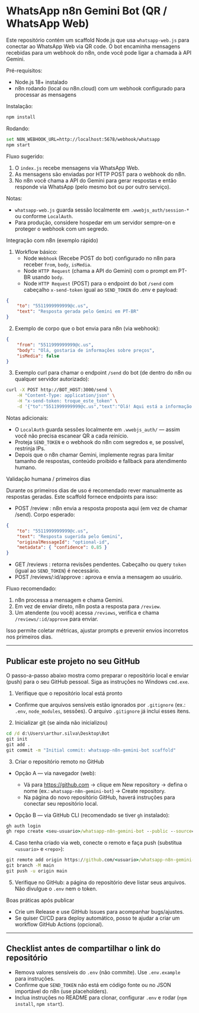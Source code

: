 # WhatsApp n8n Gemini Bot (QR / WhatsApp Web)

Este repositório contém um scaffold Node.js que usa `whatsapp-web.js` para conectar ao WhatsApp Web via QR code. O bot encaminha mensagens recebidas para um webhook do n8n, onde você pode ligar a chamada à API Gemini.

Pré-requisitos:
- Node.js 18+ instalado
- n8n rodando (local ou n8n.cloud) com um webhook configurado para processar as mensagens

Instalação:

```bash
npm install
```

Rodando:

```bash
set N8N_WEBHOOK_URL=http://localhost:5678/webhook/whatsapp
npm start
```

Fluxo sugerido:
1. O `index.js` recebe mensagens via WhatsApp Web.
2. As mensagens são enviadas por HTTP POST para o webhook do n8n.
3. No n8n você chama a API do Gemini para gerar respostas e então responde via WhatsApp (pelo mesmo bot ou por outro serviço).

Notas:
- `whatsapp-web.js` guarda sessão localmente em `.wwebjs_auth/session-*` ou conforme `LocalAuth`.
- Para produção, considere hospedar em um servidor sempre-on e proteger o webhook com um segredo.

Integração com n8n (exemplo rápido)

1) Workflow básico:
	- Node `Webhook` (Recebe POST do bot) configurado no n8n para receber `from`, `body`, `isMedia`.
	- Node `HTTP Request` (chama a API do Gemini) com o prompt em PT-BR usando `body`.
	- Node `HTTP Request` (POST) para o endpoint do bot `/send` com cabeçalho `x-send-token` igual ao `SEND_TOKEN` do .env e payload:

```json
{
	"to": "5511999999999@c.us",
	"text": "Resposta gerada pelo Gemini em PT-BR"
}
```

2) Exemplo de corpo que o bot envia para n8n (via webhook):
```json
{
	"from": "5511999999999@c.us",
	"body": "Olá, gostaria de informações sobre preços",
	"isMedia": false
}
```

3) Exemplo curl para chamar o endpoint `/send` do bot (de dentro do n8n ou qualquer servidor autorizado):

```bash
curl -X POST http://BOT_HOST:3000/send \
	-H "Content-Type: application/json" \
	-H "x-send-token: troque_este_token" \
	-d '{"to":"5511999999999@c.us","text":"Olá! Aqui está a informação que você pediu."}'
```

Notas adicionais:
- O `LocalAuth` guarda sessões localmente em `.wwebjs_auth/` — assim você não precisa escanear QR a cada reinício.
- Proteja `SEND_TOKEN` e o webhook do n8n com segredos e, se possível, restrinja IPs.
- Depois que o n8n chamar Gemini, implemente regras para limitar tamanho de respostas, conteúdo proibido e fallback para atendimento humano.

Validação humana / primeiros dias

Durante os primeiros dias de uso é recomendado rever manualmente as respostas geradas. Este scaffold fornece endpoints para isso:

- POST /review : n8n envia a resposta proposta aqui (em vez de chamar /send). Corpo esperado:

```json
{
	"to": "5511999999999@c.us",
	"text": "Resposta sugerida pelo Gemini",
	"originalMessageId": "optional-id",
	"metadata": { "confidence": 0.85 }
}
```

- GET /reviews : retorna revisões pendentes. Cabeçalho ou query `token` (igual ao `SEND_TOKEN`) é necessário.
- POST /reviews/:id/approve : aprova e envia a mensagem ao usuário.

Fluxo recomendado:
1. n8n processa a mensagem e chama Gemini.
2. Em vez de enviar direto, n8n posta a resposta para `/review`.
3. Um atendente (ou você) acessa `/reviews`, verifica e chama `/reviews/:id/approve` para enviar.

Isso permite coletar métricas, ajustar prompts e prevenir envios incorretos nos primeiros dias.

--------------------------------------------------------------------------------
Publicar este projeto no seu GitHub
--------------------------------------------------------------------------------

O passo-a-passo abaixo mostra como preparar o repositório local e enviar (push) para o seu GitHub pessoal. Siga as instruções no Windows `cmd.exe`.

1) Verifique que o repositório local está pronto
- Confirme que arquivos sensíveis estão ignorados por `.gitignore` (ex.: `.env`, `node_modules`, sessões). O arquivo `.gitignore` já inclui esses itens.

2) Inicializar git (se ainda não inicializou)
```bat
cd /d d:\Users\arthur.silva\Desktop\Bot
git init
git add .
git commit -m "Initial commit: whatsapp-n8n-gemini-bot scaffold"
```

3) Criar o repositório remoto no GitHub
- Opção A — via navegador (web):
	- Vá para https://github.com -> clique em New repository -> defina o nome (ex.: `whatsapp-n8n-gemini-bot`) -> Create repository.
	- Na página do novo repositório GitHub, haverá instruções para conectar seu repositório local.

- Opção B — via GitHub CLI (recomendado se tiver `gh` instalado):
```bat
gh auth login
gh repo create <seu-usuario>/whatsapp-n8n-gemini-bot --public --source=. --remote=origin --push
```

4) Caso tenha criado via web, conecte o remoto e faça push (substitua `<usuario>` e `<repo>`):
```bat
git remote add origin https://github.com/<usuario>/whatsapp-n8n-gemini-bot.git
git branch -M main
git push -u origin main
```

5) Verifique no GitHub: a página do repositório deve listar seus arquivos. Não divulgue o `.env` nem o token.

Boas práticas após publicar
- Crie um Release e use GitHub Issues para acompanhar bugs/ajustes.
- Se quiser CI/CD para deploy automático, posso te ajudar a criar um workflow GitHub Actions (opcional).

--------------------------------------------------------------------------------
Checklist antes de compartilhar o link do repositório
--------------------------------------------------------------------------------
- Remova valores sensíveis do `.env` (não commite). Use `.env.example` para instruções.
- Confirme que `SEND_TOKEN` não está em código fonte ou no JSON importável do n8n (use placeholders).
- Inclua instruções no README para clonar, configurar `.env` e rodar (`npm install`, `npm start`).

